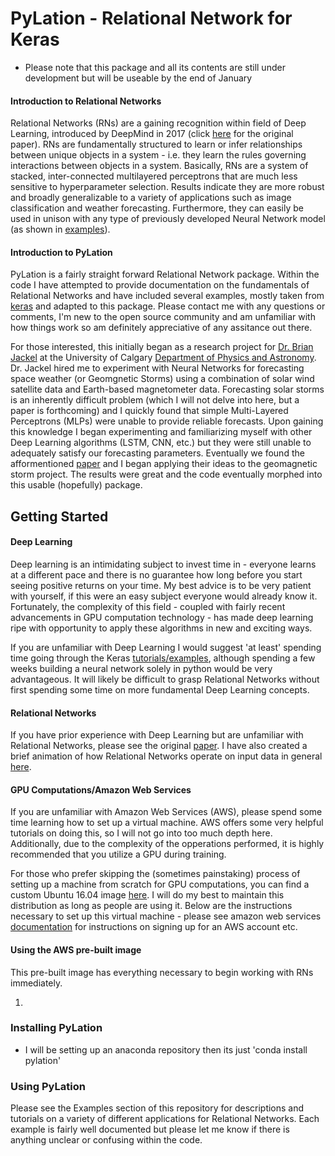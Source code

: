 # PyLation - Relational Network for Keras

* Please note that this package and all its contents are still under development but will be useable by the end of January  

#### Introduction to Relational Networks 

Relational Networks (RNs) are a gaining recognition within field of Deep Learning, introduced by DeepMind in 2017 (click [here](https://arxiv.org/pdf/1706.01427.pdf) for the original paper). RNs are fundamentally structured to learn or infer relationships between unique objects in a system - i.e. they learn the rules governing interactions between objects in a system. Basically, RNs are a system of stacked, inter-connected multilayered perceptrons that are much less sensitive to hyperparameter selection. Results indicate they are more robust and broadly generalizable to a variety of applications such as image classification and weather forecasting. Furthermore, they can easily be used in unison with any type of previously developed Neural Network model (as shown in [examples](examples)). 


#### Introduction to PyLation

PyLation is a fairly straight forward Relational Network package. Within the code I have attempted to provide documentation on the fundamentals of Relational Networks and have included several examples, mostly taken from [keras](https://keras.io/) and adapted to this package. Please contact me with any questions or comments, I'm new to the open source community and am unfamiliar with how things work so am definitely appreciative of any assitance out there. 

For those interested, this initially began as a research project for [Dr. Brian Jackel](http://contacts.ucalgary.ca/info/phas/profiles/486-146343) at the University of Calgary [Department of Physics and Astronomy](https://phas.ucalgary.ca/). Dr. Jackel hired me to experiment with Neural Networks for forecasting space weather (or Geomgnetic Storms) using a combination of solar wind satellite data and Earth-based magnetometer data. Forecasting solar storms is an inherently difficult problem (which I will not delve into here, but a paper is forthcoming) and I quickly found that simple Multi-Layered Perceptrons (MLPs) were unable to provide reliable forecasts. Upon gaining this knowledge I began experimenting and familiarizing myself with other Deep Learning algorithms (LSTM, CNN, etc.) but they were still unable to adequately satisfy our forecasting parameters. Eventually we found the afformentioned [paper](https://arxiv.org/pdf/1706.01427.pdf) and I began applying their ideas to the geomagnetic storm project. The results were great and the code eventually morphed into this usable (hopefully) package.

## Getting Started

#### Deep Learning

Deep learning is an intimidating subject to invest time in - everyone learns at a different pace and there is no guarantee how long before you start seeing positive returns on your time. My best advice is to be very patient with yourself, if this were an easy subject everyone would already know it. Fortunately, the complexity of this field - coupled with fairly recent advancements in GPU computation technology - has made deep learning ripe with opportunity to apply these algorithms in new and exciting ways.

If you are unfamiliar with Deep Learning I would suggest 'at least' spending time going through the Keras [tutorials/examples](https://github.com/keras-team/keras/tree/master/examples), although spending a few weeks building a neural network solely in python would be very advantageous. It will likely be difficult to grasp Relational Networks without first spending some time on more fundamental Deep Learning concepts. 

#### Relational Networks

If you have prior experience with Deep Learning but are unfamiliar with Relational Networks, please see the original [paper](https://arxiv.org/pdf/1706.01427.pdf). I have also created a brief animation of how Relational Networks operate on input data in general [here](https://www.youtube.com/edit?o=U&video_id=ZlUcn1TAMlA). 

#### GPU Computations/Amazon Web Services

If you are unfamiliar with Amazon Web Services (AWS), please spend some time learning how to set up a virtual machine. AWS offers some very helpful tutorials on doing this, so I will not go into too much depth here. Additionally, due to the complexity of the opperations performed, it is highly recommended that you utilize a GPU during training. 

For those who prefer skipping the (sometimes painstaking) process of setting up a machine from scratch for GPU computations, you can find a custom Ubuntu 16.04 image [here](https://aws.amazon.com/). I will do my best to maintain this distribution as long as people are using it. Below are the instructions necessary to set up this virtual machine - please see amazon web services [documentation](https://aws.amazon.com/getting-started/tutorials/launch-a-virtual-machine/) for instructions on signing up for an AWS account etc. 

#### Using the AWS pre-built image

This pre-built image has everything necessary to begin working with RNs immediately. 

1. 

### Installing PyLation

* I will be setting up an anaconda repository then its just 'conda install pylation'
### Using PyLation

Please see the Examples section of this repository for descriptions and tutorials on a variety of different applications for Relational Networks. Each example is fairly well documented but please let me know if there is anything unclear or confusing within the code.









